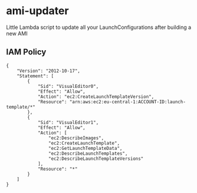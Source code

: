 # ami-updater

Little Lambda script to update all your  LaunchConfigurations after building a new AMI


## IAM Policy
```
{
    "Version": "2012-10-17",
    "Statement": [
        {
            "Sid": "VisualEditor0",
            "Effect": "Allow",
            "Action": "ec2:CreateLaunchTemplateVersion",
            "Resource": "arn:aws:ec2:eu-central-1:ACCOUNT-ID:launch-template/*"
        },
        {
            "Sid": "VisualEditor1",
            "Effect": "Allow",
            "Action": [
                "ec2:DescribeImages",
                "ec2:CreateLaunchTemplate",
                "ec2:GetLaunchTemplateData",
                "ec2:DescribeLaunchTemplates",
                "ec2:DescribeLaunchTemplateVersions"
            ],
            "Resource": "*"
        }
    ]
}
```

